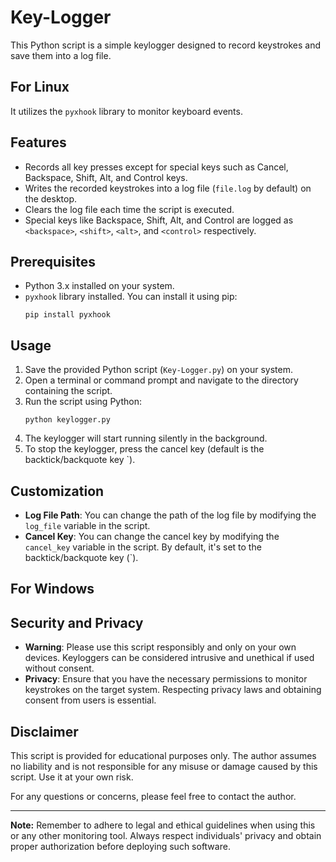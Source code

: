 # Key-Logger

This Python script is a simple keylogger designed to record keystrokes and save them into a log file. 

## For Linux

It utilizes the `pyxhook` library to monitor keyboard events.

## Features

- Records all key presses except for special keys such as Cancel, Backspace, Shift, Alt, and Control keys.
- Writes the recorded keystrokes into a log file (`file.log` by default) on the desktop.
- Clears the log file each time the script is executed.
- Special keys like Backspace, Shift, Alt, and Control are logged as `<backspace>`, `<shift>`, `<alt>`, and `<control>` respectively.

## Prerequisites

- Python 3.x installed on your system.
- `pyxhook` library installed. You can install it using pip:
  ```
  pip install pyxhook
  ```

## Usage

1. Save the provided Python script (`Key-Logger.py`) on your system.
2. Open a terminal or command prompt and navigate to the directory containing the script.
3. Run the script using Python:
   ```
   python keylogger.py
   ```
4. The keylogger will start running silently in the background.
5. To stop the keylogger, press the cancel key (default is the backtick/backquote key `).

## Customization

- **Log File Path**: You can change the path of the log file by modifying the `log_file` variable in the script.
- **Cancel Key**: You can change the cancel key by modifying the `cancel_key` variable in the script. By default, it's set to the backtick/backquote key (`).

## For Windows

## Security and Privacy

- **Warning**: Please use this script responsibly and only on your own devices. Keyloggers can be considered intrusive and unethical if used without consent.
- **Privacy**: Ensure that you have the necessary permissions to monitor keystrokes on the target system. Respecting privacy laws and obtaining consent from users is essential.

## Disclaimer

This script is provided for educational purposes only. The author assumes no liability and is not responsible for any misuse or damage caused by this script. Use it at your own risk.

For any questions or concerns, please feel free to contact the author.

---
**Note:** Remember to adhere to legal and ethical guidelines when using this or any other monitoring tool. Always respect individuals' privacy and obtain proper authorization before deploying such software.

